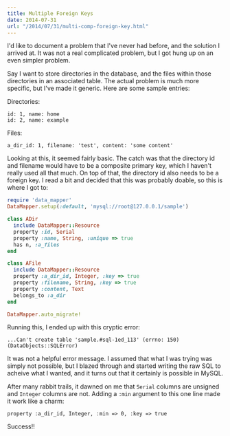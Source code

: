 ```yaml
---
title: Multiple Foreign Keys
date: 2014-07-31
url: "/2014/07/31/multi-comp-foreign-key.html"
---
```


I'd like to document a problem that I've never had before, and the solution
I arrived at. It was not a real complicated problem, but I got hung up on an
even simpler problem.

Say I want to store directories in the database, and the files within those
directories in an associated table. The actual problem is much more specific,
but I've made it generic. Here are some sample entries:

Directories:

    id: 1, name: home
    id: 2, name: example

Files:

    a_dir_id: 1, filename: 'test', content: 'some content'

Looking at this, it seemed fairly basic. The catch was that the
directory id and filename would have to be a composite primary key, which I
haven't really used all that much. On top of that, the directory id also needs
to be a foreign key. I read a bit and decided that this was probably doable,
so this is where I got to:

```ruby
require 'data_mapper'
DataMapper.setup(:default, 'mysql://root@127.0.0.1/sample')

class ADir
  include DataMapper::Resource
  property :id, Serial
  property :name, String, :unique => true
  has n, :a_files
end

class AFile
  include DataMapper::Resource
  property :a_dir_id, Integer, :key => true
  property :filename, String, :key => true
  property :content, Text
  belongs_to :a_dir
end

DataMapper.auto_migrate!
```

Running this, I ended up with this cryptic error:

    ...Can't create table 'sample.#sql-1ed_113' (errno: 150) (DataObjects::SQLError)

It was not a helpful error message. I assumed that what I was trying was simply
not possible, but I blazed through and started writing the raw SQL to acheive
what I wanted, and it turns out that it certainly is possible in MySQL.

After many rabbit trails, it dawned on me that `Serial` columns are unsigned and
`Integer` columns are not. Adding a `:min` argument to this one line made it
work like a charm:

    property :a_dir_id, Integer, :min => 0, :key => true

Success!!

